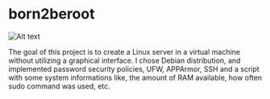 # born2beroot

<img src="https://game.42sp.org.br/static/assets/achievements/born2beroote.png" alt="Alt text">

The goal of this project is to create a Linux server in a virtual machine without utilizing a graphical interface. I chose Debian distribution, and implemented password security policies, UFW, APPArmor, SSH and a script with some system informations like, the amount of RAM available, how often sudo command was used, etc.
